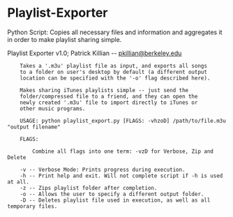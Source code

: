 Playlist-Exporter
=================

Python Script: Copies all necessary files and information and aggregates it in order to make playlist sharing simple.

Playlist Exporter v1.0; Patrick Killian -- pkillian@berkeley.edu
        
        Takes a '.m3u' playlist file as input, and exports all songs 
        to a folder on user's desktop by default (a different output
        location can be specified with the '-o' flag described here).
        
        Makes sharing iTunes playlists simple -- just send the 
        folder/compressed file to a friend, and they can open the 
        newly created '.m3u' file to import directly to iTunes or 
        other music programs.
        
        USAGE: python playlist_export.py [FLAGS: -vhzoD] /path/to/file.m3u "output filename"
        
        FLAGS: 
        
            Combine all flags into one term: -vzD for Verbose, Zip and Delete
        
        -v -- Verbose Mode: Prints progress during execution.
        -h -- Print help and exit. Will not complete script if -h is used at all.
        -z -- Zips playlist folder after completion.
        -o -- Allows the user to specify a different output folder. 
        -D -- Deletes playlist file used in execution, as well as all temporary files.